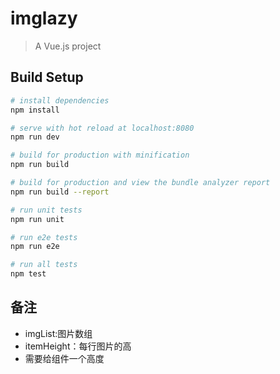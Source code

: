 # imglazy

> A Vue.js project

## Build Setup

``` bash
# install dependencies
npm install

# serve with hot reload at localhost:8080
npm run dev

# build for production with minification
npm run build

# build for production and view the bundle analyzer report
npm run build --report

# run unit tests
npm run unit

# run e2e tests
npm run e2e

# run all tests
npm test
```

## 备注
<img-lazy :imgList="imgList" :itemHeight="itemHeight"></img-lazy>
- imgList:图片数组
- itemHeight：每行图片的高
- 需要给组件一个高度
